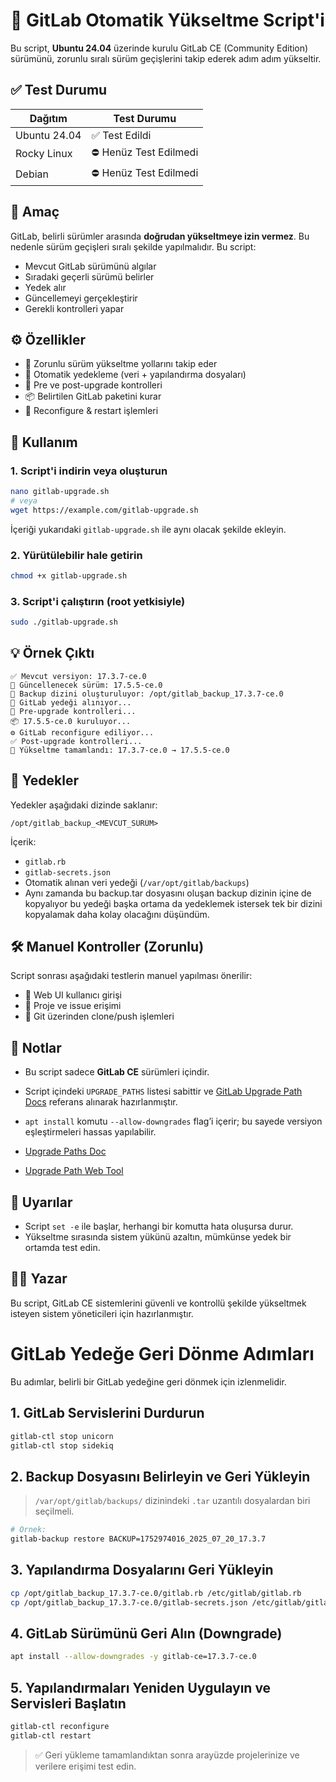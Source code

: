 # 🔼 GitLab Otomatik Yükseltme Script'i

Bu script, **Ubuntu 24.04** üzerinde kurulu GitLab CE (Community Edition) sürümünü, zorunlu sıralı sürüm geçişlerini takip ederek adım adım yükseltir.

## ✅ Test Durumu

| Dağıtım       | Test Durumu |
|---------------|-------------|
| Ubuntu 24.04  | ✅ Test Edildi |
| Rocky Linux   | ⛔ Henüz Test Edilmedi |
| Debian        | ⛔ Henüz Test Edilmedi |



## 📌 Amaç

GitLab, belirli sürümler arasında **doğrudan yükseltmeye izin vermez**. Bu nedenle sürüm geçişleri sıralı şekilde yapılmalıdır. Bu script:

- Mevcut GitLab sürümünü algılar
- Sıradaki geçerli sürümü belirler
- Yedek alır
- Güncellemeyi gerçekleştirir
- Gerekli kontrolleri yapar

## ⚙ Özellikler

- 🔁 Zorunlu sürüm yükseltme yollarını takip eder
- 💾 Otomatik yedekleme (veri + yapılandırma dosyaları)
- 🧪 Pre ve post-upgrade kontrolleri
- 📦 Belirtilen GitLab paketini kurar
- 🔄 Reconfigure & restart işlemleri

## 📝 Kullanım

### 1. Script'i indirin veya oluşturun

```bash
nano gitlab-upgrade.sh
# veya
wget https://example.com/gitlab-upgrade.sh
```

İçeriği yukarıdaki `gitlab-upgrade.sh` ile aynı olacak şekilde ekleyin.

### 2. Yürütülebilir hale getirin

```bash
chmod +x gitlab-upgrade.sh
```

### 3. Script'i çalıştırın (root yetkisiyle)

```bash
sudo ./gitlab-upgrade.sh
```

## 💡 Örnek Çıktı

```text
✅ Mevcut versiyon: 17.3.7-ce.0
🚩 Güncellenecek sürüm: 17.5.5-ce.0
📂 Backup dizini oluşturuluyor: /opt/gitlab_backup_17.3.7-ce.0
💾 GitLab yedeği alınıyor...
🧪 Pre-upgrade kontrolleri...
📦 17.5.5-ce.0 kuruluyor...
⚙ GitLab reconfigure ediliyor...
✅ Post-upgrade kontrolleri...
🎉 Yükseltme tamamlandı: 17.3.7-ce.0 → 17.5.5-ce.0
```

## 📁 Yedekler

Yedekler aşağıdaki dizinde saklanır:

```
/opt/gitlab_backup_<MEVCUT_SÜRÜM>
```

İçerik:

- `gitlab.rb`
- `gitlab-secrets.json`
- Otomatik alınan veri yedeği (`/var/opt/gitlab/backups`)
- Aynı zamanda bu backup.tar dosyasını oluşan backup dizinin içine de kopyalıyor bu yedeği başka ortama da yedeklemek istersek tek bir dizini kopyalamak daha kolay olacağını düşündüm. 

## 🛠 Manuel Kontroller (Zorunlu)

Script sonrası aşağıdaki testlerin manuel yapılması önerilir:

- 🔐 Web UI kullanıcı girişi
- 📁 Proje ve issue erişimi
- 🔄 Git üzerinden clone/push işlemleri

## 🧷 Notlar

- Bu script sadece **GitLab CE** sürümleri içindir.
- Script içindeki `UPGRADE_PATHS` listesi sabittir ve [GitLab Upgrade Path Docs](https://docs.gitlab.com/ee/update/#upgrade-paths) referans alınarak hazırlanmıştır.
- `apt install` komutu `--allow-downgrades` flag’i içerir; bu sayede versiyon eşleştirmeleri hassas yapılabilir.

- [Upgrade Paths Doc](https://docs.gitlab.com/update/upgrade_paths/)
- [Upgrade Path Web Tool](https://gitlab-com.gitlab.io/support/toolbox/upgrade-path/)

## 🛑 Uyarılar

- Script `set -e` ile başlar, herhangi bir komutta hata oluşursa durur.
- Yükseltme sırasında sistem yükünü azaltın, mümkünse yedek bir ortamda test edin.

## 🧑‍💻 Yazar

Bu script, GitLab CE sistemlerini güvenli ve kontrollü şekilde yükseltmek isteyen sistem yöneticileri için hazırlanmıştır.



# GitLab Yedeğe Geri Dönme Adımları

Bu adımlar, belirli bir GitLab yedeğine geri dönmek için izlenmelidir.

## 1. GitLab Servislerini Durdurun

```bash
gitlab-ctl stop unicorn
gitlab-ctl stop sidekiq
```

## 2. Backup Dosyasını Belirleyin ve Geri Yükleyin

> `/var/opt/gitlab/backups/` dizinindeki `.tar` uzantılı dosyalardan biri seçilmeli.

```bash
# Örnek:
gitlab-backup restore BACKUP=1752974016_2025_07_20_17.3.7
```

## 3. Yapılandırma Dosyalarını Geri Yükleyin

```bash
cp /opt/gitlab_backup_17.3.7-ce.0/gitlab.rb /etc/gitlab/gitlab.rb
cp /opt/gitlab_backup_17.3.7-ce.0/gitlab-secrets.json /etc/gitlab/gitlab-secrets.json
```

## 4. GitLab Sürümünü Geri Alın (Downgrade)

```bash
apt install --allow-downgrades -y gitlab-ce=17.3.7-ce.0
```

## 5. Yapılandırmaları Yeniden Uygulayın ve Servisleri Başlatın

```bash
gitlab-ctl reconfigure
gitlab-ctl restart
```

> ✅ Geri yükleme tamamlandıktan sonra arayüzde projelerinize ve verilere erişimi test edin.

